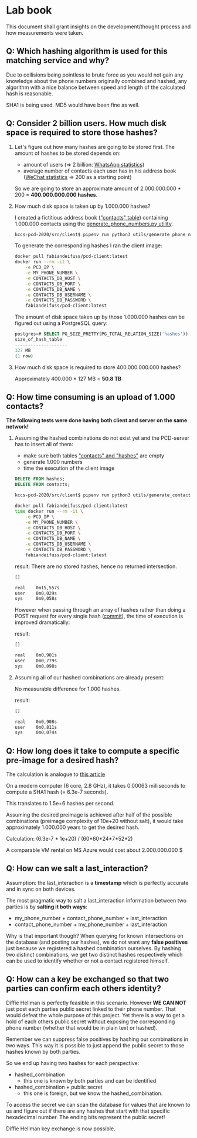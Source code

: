 # Lab book
This document shall grant insights on the development/thought process and how measurements were taken.



## Q: Which hashing algorithm is used for this matching service and why?
Due to collisions being pointless to brute force as you would not gain any knowledge about the phone numbers originally combined and hashed, any algorithm with a nice balance between speed and length of the calculated hash is reasonable.

SHA1 is being used. MD5 would have been fine as well. 



## Q: Consider 2 billion users. How much disk space is required to store those hashes?
1. Let's figure out how many hashes are going to be stored first. The amount of hashes to be stored depends on:

    * amount of users (=> 2 billion: [WhatsApp statistics](https://www.statista.com/statistics/260819/number-of-monthly-active-whatsapp-users/))
    * average number of contacts each user has in his address book ([WeChat statistics](https://www.statista.com/statistics/387665/wechat-china-contact-list-size/) => 200 as a starting point)

    So we are going to store an approximate amount of 2.000.000.000 * 200 = **400.000.000.000 hashes**.

2. How much disk space is taken up by 1.000.000 hashes?

    I created a fictitious address book (["contacts" table](db_structure.sql)) containing 1.000.000 contacts using the [generate_phone_numbers.py utility](src/client/utils/generate_phone_numbers.py). 

    ```bash
    kccs-pcd-2020/src/client$ pipenv run python3 utils/generate_phone_numbers.py 1000000
    ```

    To generate the corresponding hashes I ran the client image:

    ```bash
    docker pull fabiandeifuss/pcd-client:latest 
    docker run --rm -it \
        -e PCD_IP \
        -e MY_PHONE_NUMBER \
        -e CONTACTS_DB_HOST \
        -e CONTACTS_DB_PORT \
        -e CONTACTS_DB_NAME \
        -e CONTACTS_DB_USERNAME \
        -e CONTACTS_DB_PASSWORD \
        fabiandeifuss/pcd-client:latest
    ```

    The amount of disk space taken up by those 1.000.000 hashes can be figured out using a PostgreSQL query:
    
    ```sql
    postgres=# SELECT PG_SIZE_PRETTY(PG_TOTAL_RELATION_SIZE('hashes')) AS size_of_hash_table;
    size_of_hash_table 
    --------------------
    127 MB
    (1 row)
    ```

3. How much disk space is required to store 400.000.000.000 hashes?

    Approximately 400.000 * 127 MB = **50.8 TB**
    


## Q: How time consuming is an upload of 1.000 contacts?
**The following tests were done having both client and server on the same network!**

1. Assuming the hashed combinations do not exist yet and the PCD-server has to insert all of them:

    * make sure both tables ["contacts" and "hashes"](db.structure.sql) are empty
    * generate 1.000 numbers
    * time the execution of the client image

    ```sql
    DELETE FROM hashes;
    DELETE FROM contacts;
    ```

    ```bash
    kccs-pcd-2020/src/client$ pipenv run python3 utils/generate_contacts.py 1000
    ```

    ```bash
    docker pull fabiandeifuss/pcd-client:latest 
    time docker run --rm -it \
        -e PCD_IP \
        -e MY_PHONE_NUMBER \
        -e CONTACTS_DB_HOST \
        -e CONTACTS_DB_PORT \
        -e CONTACTS_DB_NAME \
        -e CONTACTS_DB_USERNAME \
        -e CONTACTS_DB_PASSWORD \
        fabiandeifuss/pcd-client:latest
    ```

    result: There are no stored hashes, hence no returned intersection.

    ```bash
    []

    real    0m15,557s
    user    0m0,029s
    sys     0m0,058s
    ```

    However when passing through an array of hashes rather than doing a POST request for every single hash ([commit](https://github.com/fabiandeifuss/kccs-pcd-2020/commit/c228c34588fa89f699fa6d0ac8580d3a7c38d052)), the time of execution is improved dramatically:

    result:

    ```bash
    []
    
    real    0m0,901s
    user    0m0,779s
    sys     0m0,098s
    ```

2. Assuming all of our hashed combinations are already present:

    No measurable difference for 1.000 hashes.

    result:
    
    ```bash
    []

    real    0m0,908s
    user    0m0,811s
    sys     0m0,074s    
    ```



## Q: How long does it take to compute a specific pre-image for a desired hash?
The calculation is analogue to [this article](https://thycotic.force.com/support/s/article/Calculating-Password-Complexity)

On a modern computer (6 core, 2.8 GHz), it takes 0.00063 milliseconds to compute a SHA1 hash (= 6.3e-7 seconds).

This translates to 1.5e+6 hashes per second.

Assuming the desired preimage is achieved after half of the possible combinations (preimage complexity of 10e+20 without salt), it would take approximately 1.000.000 years to get the desired hash.

Calculation: (6.3e-7 \* 1e+20) / (60\*60\*24\*7\*52\*2)

A comparable VM rental on MS Azure would cost about 2.000.000.000 $ 



## Q: How can we salt a last_interaction?
Assumption: the last_interaction is a **timestamp** which is perfectly accurate and in sync on both devices.

The most pragmatic way to salt a last_interaction information between two parties is by **salting it both ways**: 

* my_phone_number + contact_phone_number + last_interaction
* contact_phone_number + my_phone_number + last_interaction

Why is that important though? When querying for known intersections on the database (and posting our hashes), we do not want any **false positives** just because we registered a hashed combination ourselves. By hashing two distinct combinations, we get two distinct hashes respectively which can be used to identify whether or not a contact registered himself.



## Q: How can a key be exchanged so that two parties can confirm each others identity?
Diffie Hellman is perfectly feasible in this scenario. However **WE CAN NOT** just post each parties public secret linked to their phone number. That would defeat the whole purpose of this project. Yet there is a way to get a hold of each others public secret without exposing the corresponding phone number (whether that would be in plain text or hashed).

Remember we can suppress false positives by hashing our combinations in two ways. This way it is possible to just append the public secret to those hashes known by both parties.

So we end up having two hashes for each perspective:

* hashed_combination
  * this one is known by both parties and can be identified
* hashed_combination + public secret
  * this one is foreign, but we know the hashed_combination. 

To access the secret we can scan the database for values that are known to us and figure out if there are any hashes that start with that specific hexadecimal number. The ending bits represent the public secret!

Diffie Hellman key exchange is now possible.
